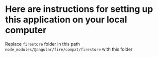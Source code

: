 # Here are instructions for setting up this application on your local computer


Replace `firestore` folder in this path `node_modules/@angular/fire/compat/firestore` with this folder 
